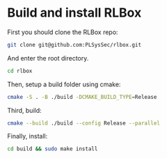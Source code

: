 # Build and install RLBox

First you should clone the RLBox repo:

```bash
git clone git@github.com:PLSysSec/rlbox.git
```
And enter the root directory.

```bash
cd rlbox
```

Then, setup a build folder using cmake:

```bash
cmake -S . -B ./build -DCMAKE_BUILD_TYPE=Release
```

Third, build:

```bash
cmake --build ./build --config Release --parallel
```

Finally, install:

```bash
cd build && sudo make install
```

